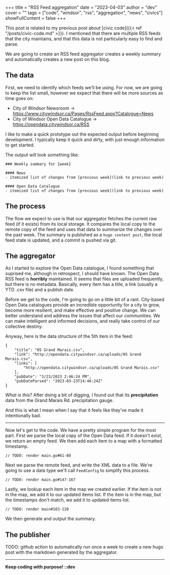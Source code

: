 +++
title = "RSS Feed aggregation"
date = "2023-04-03"
author = "dev"
cover = ""
tags = ["code", "windsor", "rss", "aggregation", "news", "civics"]
showFullContent = false
+++

This post is related to my previous post about [civic code]({{< ref "/posts/civic-code.md" >}}). I mentioned that there are multiple RSS feeds that the city maintains, and that this data is not particularly easy to find and parse. 

We are going to create an RSS feed aggregator creates a weekly summary and automatically creates a new post on this blog.

## The data

First, we need to identify which feeds we'll be using. For now, we are going to keep the list small, however we expect that there will be more sources as time goes on:
- City of Windsor Newsroom -> https://www.citywindsor.ca/Pages/RssFeed.aspx?Catalogue=News
- City of Windsor Open Data Catalogue -> https://opendata.citywindsor.ca/RSS

I like to make a quick prototype out the expected output before beginning development. I typically keep it quick and dirty, with just enough information to get started.

The output will look something like:

```
### Weekly summary for {week}

#### News
- itemized list of changes from [previous week](link to previous week)

#### Open Data Catalogue
- itemized list of changes from [previous week](link to previous week)
```

## The process

The flow we expect to use is that our aggregator fetches the current raw feed (if it exists) from its local storage. It compares the local copy to the remote copy of the feed and uses that data to summarize the changes over the past week. The summary is published as a `hugo content post`, the local feed state is updated, and a commit is pushed via git. 

## The aggregator

As I started to explore the Open Data catalogue, I found something that suprised me, although in retrospect, I should have known. The Open Data RSS feed is **horribly** maintained. It seems that files are uploaded frequently, but there is no metadata. Basically, every item has a title, a link (usually a YTD .csv file) and a publish date. 

Before we get to the code, I'm going to go on a little bit of a rant. City-based Open Data catalogues provide an incredible opportunity for a city to grow, become more resilient, and make effective and positive change. We can better understand and address the issues that affect our communities. We can make intelligent and informed decisions, and really take control of our collective destiny.

Anyway, here is the data structure of the 5th item in the feed:
```
{
    "title": "05 Grand Marais.csv",
    "link": "http://opendata.citywindsor.ca/uploads/05 Grand Marais.csv",
    "links": [
        "http://opendata.citywindsor.ca/uploads/05 Grand Marais.csv"
    ],
    "pubDate": "3/23/2023 2:46:24 PM",
    "pubDateParsed": "2023-03-23T14:46:24Z"
}
```

*What is this?* After doing a bit of digging, I found out that its **precipitation** data from the Grand Marais Rd. precipitation gauge.

And this is what I mean when I say that it feels like they've made it intentionally bad. 

---

Now let's get to the code. We have a pretty simple program for the most part. First we parse the local copy of the Open Data feed. If it doesn't exist, we return an empty feed. We then add each item to a map with a formatted timestamp.

```golang
// TODO: render main.go#61-80
```

Next we parse the remote feed, and write the XML data to a file. We're going to use a data type we'll call `FeedConfig` to simplify this process.

```golang
// TODO: render main.go#147-167
```

Lastly, we lookup each item in the map we created earlier. If the item is not in the map, we add it to our updated items list. If the item is in the map, but the timestamps don't match, we add it to updated items list.

```golang
// TODO: render main#103-120
```

We then generate and output the summary.


## The publisher

TODO: github action to automatically run once a week to create a new hugo post with the markdown generated by the aggregator.

---

**Keep coding with purpose!  ::dev**
